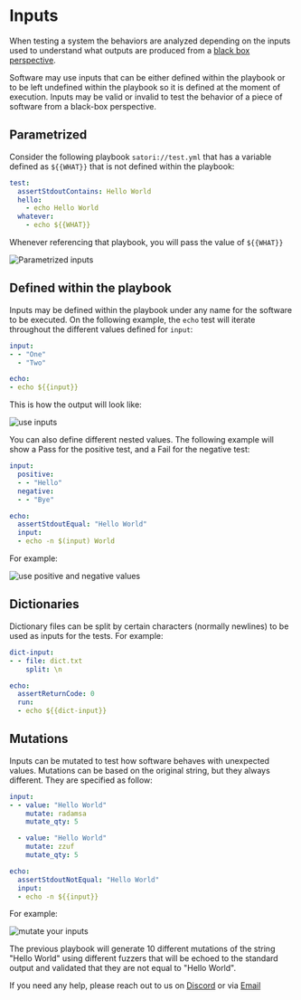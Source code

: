 # Inputs

When testing a system the behaviors are analyzed depending on the inputs used to understand what outputs are produced from a [black box perspective](https://en.wikipedia.org/wiki/Black_box). 
 
Software may use inputs that can be either defined within the playbook or to be left undefined within the playbook so it is defined at the moment of execution. Inputs may be valid or invalid to test the behavior of a piece of software from a black-box perspective.

## Parametrized

Consider the following playbook `satori://test.yml` that has a variable defined as `${{WHAT}}` that is not defined within the playbook:

```yml
test:
  assertStdoutContains: Hello World
  hello:
    - echo Hello World
  whatever:
    - echo ${{WHAT}}
```

Whenever referencing that playbook, you will pass the value of `${{WHAT}}`

![Parametrized inputs](img/inputs_0.png)

## Defined within the playbook

Inputs may be defined within the playbook under any name for the software to be executed. On the following example, the `echo` test will iterate throughout the different values defined for `input`:

```yml
input:
- - "One"
  - "Two"

echo:
- echo ${{input}}
```

This is how the output will look like:

![use inputs](img/inputs_1.png)

You can also define different nested values. The following example will show a Pass for the positive test, and a Fail for the negative test:

```yml
input:
  positive:
  - - "Hello"
  negative:
  - - "Bye"

echo:
  assertStdoutEqual: "Hello World"
  input:
  - echo -n $(input) World
```

For example:

![use positive and negative values](img/inputs_2.png)

## Dictionaries

Dictionary files can be split by certain characters (normally newlines) to be used as inputs for the tests. For example:

```yml
dict-input:
- - file: dict.txt
    split: \n

echo:
  assertReturnCode: 0
  run:
  - echo ${{dict-input}}
```

## Mutations

Inputs can be mutated to test how software behaves with unexpected values. Mutations can be based on the original string, but they always different. They are specified as follow:

```yml
input:
- - value: "Hello World"
    mutate: radamsa
    mutate_qty: 5

  - value: "Hello World"
    mutate: zzuf
    mutate_qty: 5

echo:
  assertStdoutNotEqual: "Hello World"
  input:
  - echo -n ${{input}}
```

For example:

![mutate your inputs](img/inputs_4.png)

The previous playbook will generate 10 different mutations of the string "Hello World" using different fuzzers that will be echoed to the standard output and validated that they are not equal to "Hello World".

If you need any help, please reach out to us on [Discord](https://discord.gg/NJHQ4MwYtt) or via [Email](mailto:support@satori-ci.com)
